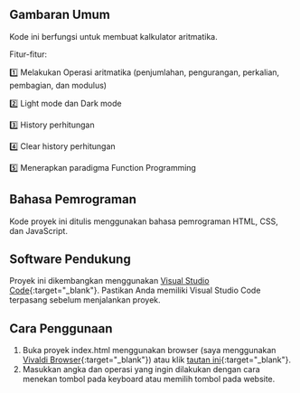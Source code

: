 ## Gambaran Umum

Kode ini berfungsi untuk membuat kalkulator aritmatika.

Fitur-fitur:

1️⃣ Melakukan Operasi aritmatika (penjumlahan, pengurangan, perkalian, pembagian, dan modulus)

2️⃣ Light mode dan Dark mode

3️⃣ History perhitungan

4️⃣ Clear history perhitungan

5️⃣ Menerapkan paradigma Function Programming

## Bahasa Pemrograman

Kode proyek ini ditulis menggunakan bahasa pemrograman HTML, CSS, dan JavaScript.

## Software Pendukung

Proyek ini dikembangkan menggunakan [Visual Studio Code](https://code.visualstudio.com/download){:target="_blank"}. Pastikan Anda memiliki Visual Studio Code terpasang sebelum menjalankan proyek.

## Cara Penggunaan

1. Buka proyek index.html menggunakan browser (saya menggunakan [Vivaldi Browser](https://vivaldi.com/download/){:target="_blank"}) atau klik [tautan ini](https://kd-fajarnadya.vercel.app){:target="_blank"}.
2. Masukkan angka dan operasi yang ingin dilakukan dengan cara menekan tombol pada keyboard atau memilih tombol pada website.
